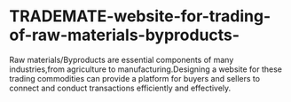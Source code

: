 # TRADEMATE-website-for-trading-of-raw-materials-byproducts-
Raw materials/Byproducts are essential components of many industries,from agriculture to manufacturing.Designing a website for these trading commodities can provide a platform for buyers and sellers to connect and conduct transactions efficiently and effectively.

